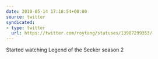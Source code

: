 ```yaml
---
date: 2010-05-14 17:18:54+00:00
source: twitter
syndicated:
- type: twitter
  url: https://twitter.com/roytang/statuses/13987299353/
---
```


Started watching Legend of the Seeker season 2